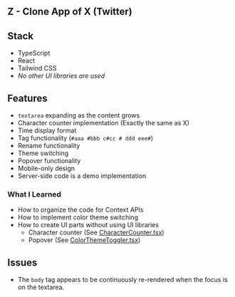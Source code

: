 ## Z - Clone App of X (Twitter)

## Stack

- TypeScript
- React
- Tailwind CSS
- *No other UI libraries are used*

## Features

- `textarea` expanding as the content grows
- Character counter implementation (Exactly the same as X)
- Time display format
- Tag functionality (`#aaa #bbb c#cc # ddd eee#`)
- Rename functionality
- Theme switching
- Popover functionality
- Mobile-only design
- Server-side code is a demo implementation

### What I Learned

- How to organize the code for Context APIs
- How to implement color theme switching
- How to create UI parts without using UI libraries
  - Character counter (See [CharacterCounter.tsx](./frontend/src/components/NewPost/CharacterCounter.tsx))
  - Popover (See [ColorThemeToggler.tsx](./frontend/src/components/Header/ColorThemeToggler.tsx))

## Issues

- The `body` tag appears to be continuously re-rendered when the focus is on the textarea.